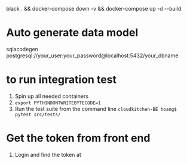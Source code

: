 black . && docker-compose down -v && docker-compose up -d --build

# Auto generate data model
sqlacodegen postgresql://your_user:your_password@localhost:5432/your_dbname

# to run integration test
1. Spin up all needed containers
2. `export PYTHONDONTWRITEBYTECODE=1`
3. Run the test suite from the command line `cloudkitchen-BE hoang$ pytest src/tests/`

# Get the token from front end
1. Login and find the token at 
